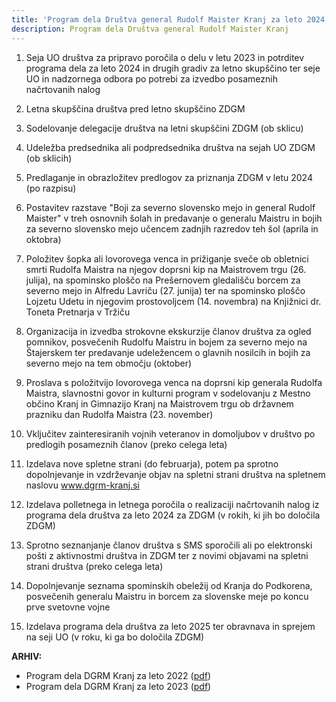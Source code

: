 ```yaml
---
title: 'Program dela Društva general Rudolf Maister Kranj za leto 2024'
description: Program dela Društva general Rudolf Maister Kranj
---
```


1. Seja UO društva za pripravo poročila o delu v letu 2023 in potrditev programa dela za leto 2024 in drugih gradiv za letno skupščino ter seje UO in nadzornega odbora po potrebi za izvedbo posameznih načrtovanih nalog

2. Letna skupščina društva pred letno skupščino ZDGM

3. Sodelovanje delegacije društva na letni skupščini ZDGM (ob sklicu)

4. Udeležba predsednika ali podpredsednika društva na sejah UO ZDGM (ob sklicih)

5. Predlaganje in obrazložitev predlogov za priznanja ZDGM v letu 2024 (po razpisu)

6. Postavitev razstave "Boji za severno slovensko mejo in general Rudolf Maister" v treh osnovnih šolah in predavanje o generalu Maistru in bojih za severno slovensko mejo učencem zadnjih razredov teh šol (aprila in oktobra)

7. Položitev šopka ali lovorovega venca in prižiganje sveče ob obletnici smrti Rudolfa Maistra na njegov doprsni kip na Maistrovem trgu (26. julija), na spominsko ploščo na Prešernovem gledališču borcem za severno mejo in Alfredu Lavriču (27. junija) ter na spominsko ploščo Lojzetu Udetu in njegovim prostovoljcem (14. novembra) na Knjižnici dr. Toneta Pretnarja v Tržiču

8. Organizacija in izvedba strokovne ekskurzije članov društva za ogled pomnikov, posvečenih Rudolfu Maistru in bojem za severno mejo na Štajerskem ter predavanje udeležencem o glavnih nosilcih in bojih za severno mejo na tem območju (oktober)

9. Proslava s položitvijo lovorovega venca na doprsni kip generala Rudolfa Maistra, slavnostni govor in kulturni program v sodelovanju z Mestno občino Kranj in Gimnazijo Kranj na Maistrovem trgu ob državnem prazniku dan Rudolfa Maistra (23. november)

10. Vključitev zainteresiranih vojnih veteranov in domoljubov v društvo po predlogih posameznih članov (preko celega leta)

11. Izdelava nove spletne strani (do februarja), potem pa sprotno dopolnjevanje in vzdrževanje objav na spletni strani društva na spletnem naslovu www.dgrm-kranj.si

12. Izdelava polletnega in letnega poročila o realizaciji načrtovanih nalog iz programa dela društva za leto 2024 za ZDGM (v rokih, ki jih bo določila ZDGM)

13. Sprotno seznanjanje članov društva s SMS sporočili ali po elektronski pošti z aktivnostmi društva in ZDGM ter z novimi objavami na spletni strani društva (preko celega leta)

14. Dopolnjevanje seznama spominskih obeležij od Kranja do Podkorena, posvečenih
generalu Maistru in borcem za slovenske meje po koncu prve svetovne vojne

15. Izdelava programa dela društva za leto 2025 ter obravnava in sprejem na seji UO (v roku, ki ga bo določila ZDGM)

**ARHIV:**
- Program dela DGRM Kranj za leto 2022 ([pdf](/programi-dela/Program-dela-DGRM-Kranj-za-leto-2022.pdf))
- Program dela DGRM Kranj za leto 2023 ([pdf](/programi-dela/Program-dela-DGRM-Kranj-za-leto-2023.pdf))